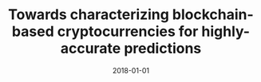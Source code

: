 ---
title: "Towards characterizing blockchain-based cryptocurrencies for highly-accurate predictions"
collection: publications
permalink: /publication/2018-01-01-Towards-characterizing-blockchain-based-cryptocurrencies-for-highly-accurate-predictions
date: 2018-01-01
venue: 'In the proceedings of IEEE INFOCOM 2018 - IEEE Conference on Computer Communications Workshops, INFOCOM Workshops 2018, Honolulu, HI, USA, April 15-19, 2018'
paperurl: 'https://doi.org/10.1109/INFCOMW.2018.8406859'
citation: ' Muhammad Saad,  David Mohaisen, &quot;Towards characterizing blockchain-based cryptocurrencies for highly-accurate predictions.&quot; In the proceedings of IEEE INFOCOM Workshops, Honolulu, HI, USA, 2018.'
---